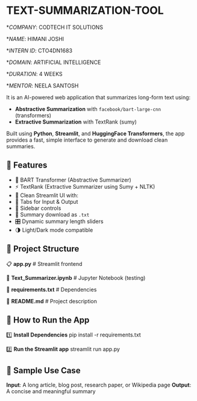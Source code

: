 # TEXT-SUMMARIZATION-TOOL

**COMPANY*: CODTECH IT SOLUTIONS

**NAME*: HIMANI JOSHI

**INTERN ID*: CTO4DN1683

**DOMAIN*: ARTIFICIAL INTELLIGENCE

**DURATION*: 4 WEEKS

**MENTOR*: NEELA SANTOSH

It is an AI-powered web application that summarizes long-form text using:
- **Abstractive Summarization** with `facebook/bart-large-cnn` (transformers)
- **Extractive Summarization** with TextRank (sumy)

Built using **Python**, **Streamlit**, and **HuggingFace Transformers**, the app provides a fast, simple interface to generate and download clean summaries.


## 🚀 Features

- 🧠 BART Transformer (Abstractive Summarizer)
- ⚡ TextRank (Extractive Summarizer using Sumy + NLTK)
- 📄 Clean Streamlit UI with:
- 📲 Tabs for Input & Output
- 🔗 Sidebar controls
- 📜 Summary download as `.txt`
- 🎛️ Dynamic summary length sliders
- 🌗 Light/Dark mode compatible


## 📁 Project Structure

 

 📋 **app.py** # Streamlit frontend
 
 📩 **Text_Summarizer.ipynb** # Jupyter Notebook (testing)
 
 🔡 **requirements.txt** # Dependencies
 
 📂 **README.md** # Project description 



## 📱 How to Run the App

1️⃣ **Install Dependencies**
pip install -r requirements.txt

2️⃣ **Run the Streamlit app**
streamlit run app.py


## 📜 Sample Use Case
**Input**: A long article, blog post, research paper, or Wikipedia page
**Output**: A concise and meaningful summary


